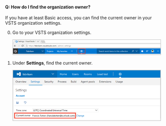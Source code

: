 #### Q:	How do I find the organization owner?

If you have at least Basic access, you can find the current owner in your VSTS organization settings.

0.	Go to your VSTS organization settings.

	<img alt="Go to organization settings" src="./_img/organization-settings-new-ui.png" style="border: 1px solid #CCCCCC" />

0.	Under **Settings**, find the current owner.

	<img alt="Find current owner" src="./_img/organization-owner-new-ui.png" style="border: 1px solid #CCCCCC" />
